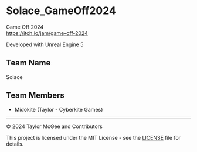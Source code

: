 # Solace_GameOff2024

Game Off 2024  
https://itch.io/jam/game-off-2024

Developed with Unreal Engine 5

## Team Name
Solace

## Team Members
- Midokite (Taylor - Cyberkite Games)

---

© 2024 Taylor McGee and Contributors

This project is licensed under the MIT License - see the [LICENSE](https://github.com/TheMidokite/Solace_GameOff2024/blob/master/LICENSE) file for details.
